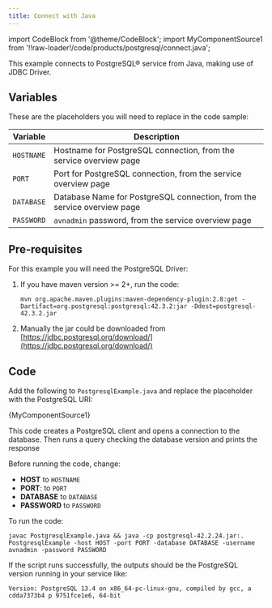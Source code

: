 ```yaml
---
title: Connect with Java
---
```


import CodeBlock from '@theme/CodeBlock';
import MyComponentSource1 from '!!raw-loader!/code/products/postgresql/connect.java';

This example connects to PostgreSQL® service from Java, making use of
JDBC Driver.

## Variables

These are the placeholders you will need to replace in the code sample:

 | Variable   | Description                                                             |
 | ---------- | ----------------------------------------------------------------------- |
 | `HOSTNAME` | Hostname for PostgreSQL connection, from the service overview page      |
 | `PORT`     | Port for PostgreSQL connection, from the service overview page          |
 | `DATABASE` | Database Name for PostgreSQL connection, from the service overview page |
 | `PASSWORD` | `avnadmin` password, from the service overview page                     |

## Pre-requisites

For this example you will need the PostgreSQL Driver:

1.  If you have maven version >= 2+, run the code:

    ```
    mvn org.apache.maven.plugins:maven-dependency-plugin:2.8:get -Dartifact=org.postgresql:postgresql:42.3.2:jar -Ddest=postgresql-42.3.2.jar
    ```

2.  Manually the jar could be downloaded from
    [https://jdbc.postgresql.org/download/](https://jdbc.postgresql.org/download/)

## Code

Add the following to `PostgresqlExample.java` and replace the
placeholder with the PostgreSQL URI:

<CodeBlock language='java'>{MyComponentSource1}</CodeBlock>

This code creates a PostgreSQL client and opens a connection to the
database. Then runs a query checking the database version and prints the
response

Before running the code, change:

-   **HOST** to `HOSTNAME`
-   **PORT**: to `PORT`
-   **DATABASE** to `DATABASE`
-   **PASSWORD** to `PASSWORD`

To run the code:

```
javac PostgresqlExample.java && java -cp postgresql-42.2.24.jar:. PostgresqlExample -host HOST -port PORT -database DATABASE -username avnadmin -password PASSWORD
```

If the script runs successfully, the outputs should be the PostgreSQL
version running in your service like:

```
Version: PostgreSQL 13.4 on x86_64-pc-linux-gnu, compiled by gcc, a cdda7373b4 p 9751fce1e6, 64-bit
```
